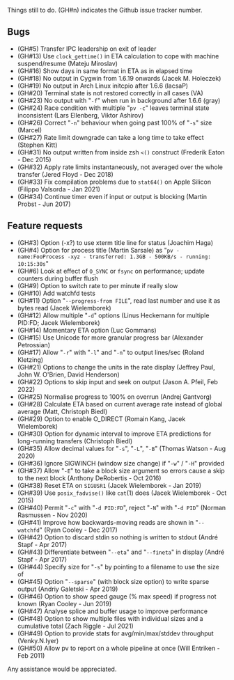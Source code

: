 Things still to do.  (GH#n) indicates the Github issue tracker number.

Bugs
----

 * (GH#5) Transfer IPC leadership on exit of leader
 * (GH#13) Use `clock_gettime()` in ETA calculation to cope with machine suspend/resume (Mateju Miroslav)
 * (GH#16) Show days in same format in ETA as in elapsed time
 * (GH#18) No output in Cygwin from 1.6.19 onwards (Jacek M. Holeczek)
 * (GH#19) No output in Arch Linux initcpio after 1.6.6 (lacsaP)
 * (GH#20) Terminal state is not restored correctly in all cases (VA)
 * (GH#23) No output with "`-f`" when run in background after 1.6.6 (gray)
 * (GH#24) Race condition with multiple "`pv -c`" leaves terminal state inconsistent (Lars Ellenberg, Viktor Ashirov)
 * (GH#26) Correct "`-n`" behaviour when going past 100% of "`-s`" size (Marcel)
 * (GH#27) Rate limit downgrade can take a long time to take effect (Stephen Kitt)
 * (GH#31) No output written from inside zsh `<()` construct (Frederik Eaton - Dec 2015)
 * (GH#32) Apply rate limits instantaneously, not averaged over the whole transfer (Jered Floyd - Dec 2018)
 * (GH#33) Fix compilation problems due to `stat64()` on Apple Silicon (Filippo Valsorda - Jan 2021)
 * (GH#34) Continue timer even if input or output is blocking (Martin Probst - Jun 2017)

Feature requests
----------------

 * (GH#3) Option (-x?) to use xterm title line for status (Joachim Haga)
 * (GH#4) Option for process title (Martin Sarsale) as "`pv - name:FooProcess -xyz - transferred: 1.3GB - 500KB/s - running: 10:15:30s`"
 * (GH#6) Look at effect of `O_SYNC` or `fsync` on performance; update counters during buffer flush
 * (GH#9) Option to switch rate to per minute if really slow
 * (GH#10) Add watchfd tests
 * (GH#11) Option "`--progress-from FILE`", read last number and use it as bytes read (Jacek Wielemborek)
 * (GH#12) Allow multiple "`-d`" options (Linus Heckemann for multiple PID:FD; Jacek Wielemborek)
 * (GH#14) Momentary ETA option (Luc Gommans)
 * (GH#15) Use Unicode for more granular progress bar (Alexander Petrossian)
 * (GH#17) Allow "`-r`" with "`-l`" and "`-n`" to output lines/sec (Roland Kletzing)
 * (GH#21) Options to change the units in the rate display (Jeffrey Paul, John W. O'Brien, David Henderson)
 * (GH#22) Options to skip input and seek on output (Jason A. Pfeil, Feb 2022)
 * (GH#25) Normalise progress to 100% on overrun (Andrej Gantvorg)
 * (GH#28) Calculate ETA based on current average rate instead of global average (Matt, Christoph Biedl)
 * (GH#29) Option to enable O_DIRECT (Romain Kang, Jacek Wielemborek)
 * (GH#30) Option for dynamic interval to improve ETA predictions for long-running transfers (Christoph Biedl)
 * (GH#35) Allow decimal values for "`-s`", "`-L`", "`-B`" (Thomas Watson - Aug 2020)
 * (GH#36) Ignore SIGWINCH (window size change) if "`-w`" / "`-H`" provided
 * (GH#37) Allow "`-E`" to take a block size argument so errors cause a skip to the next block (Anthony DeRobertis - Oct 2016)
 * (GH#38) Reset ETA on `SIGUSR1` (Jacek Wielemborek - Jan 2019)
 * (GH#39) Use `posix_fadvise()` like `cat`(1) does (Jacek Wielemborek - Oct 2015)
 * (GH#40) Permit "`-c`" with "`-d PID:FD`", reject "`-N`" with "`-d PID`" (Norman Rasmussen - Nov 2020)
 * (GH#41) Improve how backwards-moving reads are shown in "`--watchfd`" (Ryan Cooley - Dec 2017)
 * (GH#42) Option to discard stdin so nothing is written to stdout (André Stapf - Apr 2017)
 * (GH#43) Differentiate between "`--eta`" and "`--fineta`" in display (André Stapf - Apr 2017)
 * (GH#44) Specify size for "`-s`" by pointing to a filename to use the size of
 * (GH#45) Option "`--sparse`" (with block size option) to write sparse output (Andriy Galetski - Apr 2019)
 * (GH#46) Option to show speed gauge (% max speed) if progress not known (Ryan Cooley - Jun 2019)
 * (GH#47) Analyse splice and buffer usage to improve performance
 * (GH#48) Option to show multiple files with individual sizes and a cumulative total (Zach Riggle - Jul 2021)
 * (GH#49) Option to provide stats for avg/min/max/stddev throughput (Venky.N.Iyer)
 * (GH#50) Allow pv to report on a whole pipeline at once (Will Entriken - Feb 2011)

Any assistance would be appreciated.
